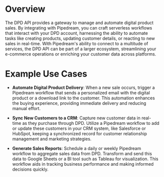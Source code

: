 # Overview

The DPD API provides a gateway to manage and automate digital product sales. By integrating with Pipedream, you can craft serverless workflows that interact with your DPD account, harnessing the ability to automate tasks like creating products, updating customer details, or reacting to new sales in real-time. With Pipedream's ability to connect to a multitude of services, the DPD API can be part of a larger ecosystem, streamlining your e-commerce operations or enriching your customer data across platforms.

# Example Use Cases

- **Automate Digital Product Delivery**: When a new sale occurs, trigger a Pipedream workflow that sends a personalized email with the digital product or a download link to the customer. This automation enhances the buying experience, providing immediate delivery and reducing manual effort.

- **Sync New Customers to a CRM**: Capture new customer data in real-time as they purchase through DPD. Utilize a Pipedream workflow to add or update these customers in your CRM system, like Salesforce or HubSpot, keeping a synchronized record for customer relationship management and marketing strategies.

- **Generate Sales Reports**: Schedule a daily or weekly Pipedream workflow to aggregate sales data from DPD. Transform and send this data to Google Sheets or a BI tool such as Tableau for visualization. This workflow aids in tracking business performance and making informed decisions quickly.
